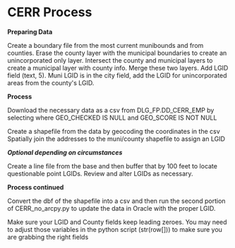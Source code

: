 # CERR Process
**Preparing Data**

Create a boundary file from the most current munibounds and from counties. Erase the county layer with the municipal boundaries to create an
unincorporated only layer. Intersect the county and municipal layers to create a municipal layer with county info. Merge these two layers.
Add LGID field (text, 5). Muni LGID is in the city field, add the LGID for unincorporated areas from the county's LGID. 

**Process**

Download the necessary data as a csv from DLG_FP.DD_CERR_EMP by selecting where GEO_CHECKED IS NULL and GEO_SCORE IS NOT NULL

Create a shapefile from the data by geocoding the coordinates in the csv
Spatially join the addresses to the muni/county shapefile to assign an LGID

***Optional depending on circumstances***

Create a line file from the base and then buffer that by 100 feet to locate questionable point LGIDs. Review and alter LGIDs as necessary.

**Process continued**

Convert the dbf of the shapefile into a csv and then run the second portion of CERR_no_arcpy.py to update the data in Oracle with the proper LGID.

Make sure your LGID and County fields keep leading zeroes.
You may need to adjust those variables in the python script (str(row[])) to make sure you are grabbing the right fields
